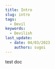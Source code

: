 ```yaml
---
title: Intro
slug: intro
tags:
  - Devil
keywords:
  - Devilish
last_update:
  - date: 04/03/2023
    authors: sugoi
---
```

t﻿est doc